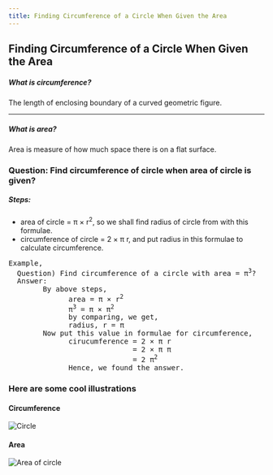```yaml
---
title: Finding Circumference of a Circle When Given the Area
---
```

## Finding Circumference of a Circle When Given the Area

##### What is circumference?
  The length of enclosing boundary of a curved geometric figure.
<hr>

##### What is area?
  Area is measure of how much space there is on a flat surface.
  
### Question: Find circumference of circle when area of circle is given?
##### Steps:
+ area of circle = &pi; &times; r<sup>2</sup>, so we shall find radius of circle from with this formulae.
+ circumference of circle = 2 &times; &pi; r, and put radius in this formulae to calculate circumference.

<pre>
Example,
  Question) Find circumference of a circle with area = &pi;<sup>3</sup>?
  Answer: 
        By above steps,
              area = &pi; &times; r<sup>2</sup>
              &pi;<sup>3</sup> = &pi; &times; &pi;<sup>2</sup>
              by comparing, we get,
              radius, r = &pi;
        Now put this value in formulae for circumference,
              cirucumference = 2 &times; &pi; r
                             = 2 &times; &pi; &pi;
                             = 2 &pi;<sup>2</sup>
              Hence, we found the answer.
</pre>

### Here are some cool illustrations
#### Circumference
![Circle](https://www.mathplanet.com/Oldsite/media/55567/circle01.png)

#### Area
![Area of circle](http://www.mathwarehouse.com/animated-gifs/images/area-of-circle-through-triangles-area-demo_xl.gif)
